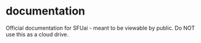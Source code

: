 # documentation
Official documentation for SFUai - meant to be viewable by public. Do NOT use this as a cloud drive.
